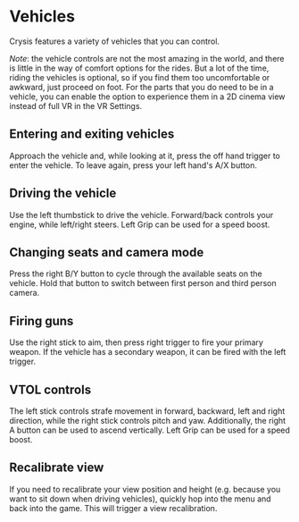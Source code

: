 # Vehicles

Crysis features a variety of vehicles that you can control.

*Note*: the vehicle controls are not the most amazing in the world, and there is little in the way of comfort options for the rides. But a lot of the time, riding the vehicles is optional, so if you find them too uncomfortable or awkward, just proceed on foot. For the parts that you do need to be in a vehicle, you can enable the option to experience them in a 2D cinema view instead of full VR in the VR Settings.

## Entering and exiting vehicles
Approach the vehicle and, while looking at it, press the off hand trigger to enter the vehicle. To leave again, press your left hand's A/X button.

## Driving the vehicle
Use the left thumbstick to drive the vehicle. Forward/back controls your engine, while left/right steers. Left Grip can be used for a speed boost.

## Changing seats and camera mode
Press the right B/Y button to cycle through the available seats on the vehicle. Hold that button to switch between first person and third person camera.

## Firing guns
Use the right stick to aim, then press right trigger to fire your primary weapon. If the vehicle has a secondary weapon, it can be fired with the left trigger.

## VTOL controls
The left stick controls strafe movement in forward, backward, left and right direction, while the right stick controls pitch and yaw. Additionally, the right A button can be used to ascend vertically. Left Grip can be used for a speed boost.

## Recalibrate view
If you need to recalibrate your view position and height (e.g. because you want to sit down when driving vehicles), quickly hop into the menu and back into the game. This will trigger a view recalibration.
